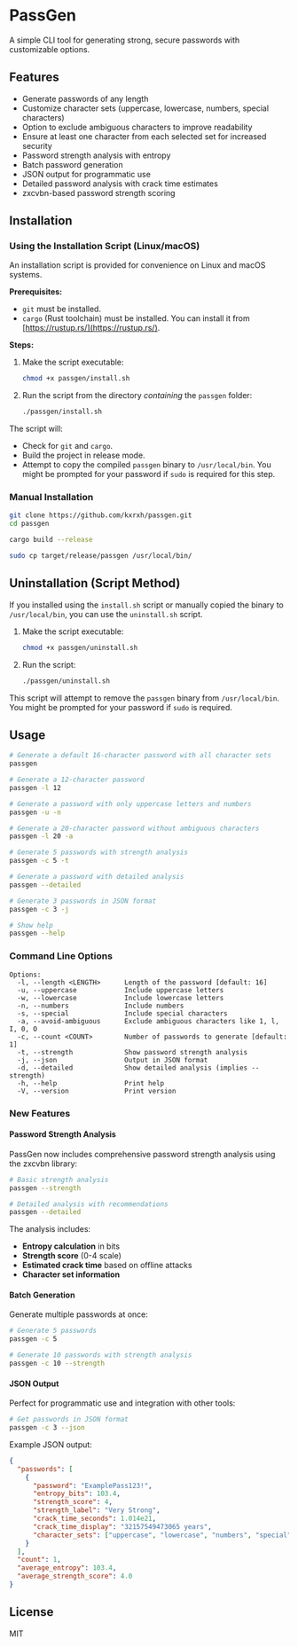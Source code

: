 # PassGen

A simple CLI tool for generating strong, secure passwords with customizable options.

## Features

- Generate passwords of any length
- Customize character sets (uppercase, lowercase, numbers, special characters)
- Option to exclude ambiguous characters to improve readability
- Ensure at least one character from each selected set for increased security
- Password strength analysis with entropy
- Batch password generation
- JSON output for programmatic use
- Detailed password analysis with crack time estimates
- zxcvbn-based password strength scoring

## Installation

### Using the Installation Script (Linux/macOS)

An installation script is provided for convenience on Linux and macOS systems.

**Prerequisites:**
- `git` must be installed.
- `cargo` (Rust toolchain) must be installed. You can install it from [https://rustup.rs/](https://rustup.rs/).

**Steps:**

1. Make the script executable:

    ```bash
    chmod +x passgen/install.sh
    ```

2. Run the script from the directory *containing* the `passgen` folder:

    ```bash
    ./passgen/install.sh
    ```

The script will:
- Check for `git` and `cargo`.
- Build the project in release mode.
- Attempt to copy the compiled `passgen` binary to `/usr/local/bin`. You might be prompted for your password if `sudo` is required for this step.

### Manual Installation

```bash
git clone https://github.com/kxrxh/passgen.git
cd passgen

cargo build --release

sudo cp target/release/passgen /usr/local/bin/
```

## Uninstallation (Script Method)

If you installed using the `install.sh` script or manually copied the binary to `/usr/local/bin`, you can use the `uninstall.sh` script.

1. Make the script executable:

    ```bash
    chmod +x passgen/uninstall.sh
    ```

2. Run the script:

    ```bash
    ./passgen/uninstall.sh
    ```

This script will attempt to remove the `passgen` binary from `/usr/local/bin`. You might be prompted for your password if `sudo` is required.

## Usage

```bash
# Generate a default 16-character password with all character sets
passgen

# Generate a 12-character password
passgen -l 12

# Generate a password with only uppercase letters and numbers
passgen -u -n

# Generate a 20-character password without ambiguous characters
passgen -l 20 -a

# Generate 5 passwords with strength analysis
passgen -c 5 -t

# Generate a password with detailed analysis
passgen --detailed

# Generate 3 passwords in JSON format
passgen -c 3 -j

# Show help
passgen --help
```

### Command Line Options

```
Options:
  -l, --length <LENGTH>      Length of the password [default: 16]
  -u, --uppercase            Include uppercase letters
  -w, --lowercase            Include lowercase letters
  -n, --numbers              Include numbers
  -s, --special              Include special characters
  -a, --avoid-ambiguous      Exclude ambiguous characters like 1, l, I, 0, O
  -c, --count <COUNT>        Number of passwords to generate [default: 1]
  -t, --strength             Show password strength analysis
  -j, --json                 Output in JSON format
  -d, --detailed             Show detailed analysis (implies --strength)
  -h, --help                 Print help
  -V, --version              Print version
```

### New Features

#### Password Strength Analysis

PassGen now includes comprehensive password strength analysis using the zxcvbn library:

```bash
# Basic strength analysis
passgen --strength

# Detailed analysis with recommendations
passgen --detailed
```

The analysis includes:

- **Entropy calculation** in bits
- **Strength score** (0-4 scale)
- **Estimated crack time** based on offline attacks
- **Character set information**

#### Batch Generation

Generate multiple passwords at once:

```bash
# Generate 5 passwords
passgen -c 5

# Generate 10 passwords with strength analysis
passgen -c 10 --strength
```

#### JSON Output

Perfect for programmatic use and integration with other tools:

```bash
# Get passwords in JSON format
passgen -c 3 --json
```

Example JSON output:

```json
{
  "passwords": [
    {
      "password": "ExamplePass123!",
      "entropy_bits": 103.4,
      "strength_score": 4,
      "strength_label": "Very Strong",
      "crack_time_seconds": 1.014e21,
      "crack_time_display": "32157549473065 years",
      "character_sets": ["uppercase", "lowercase", "numbers", "special"]
    }
  ],
  "count": 1,
  "average_entropy": 103.4,
  "average_strength_score": 4.0
}
```

## License

MIT
